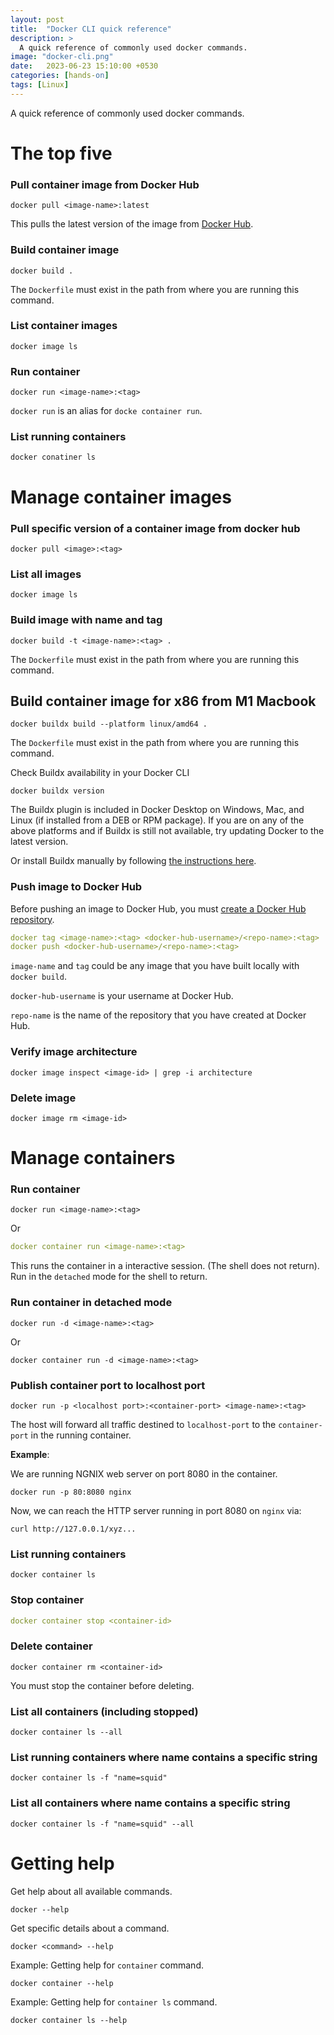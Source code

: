 ```yaml
---
layout: post
title:  "Docker CLI quick reference"
description: > 
  A quick reference of commonly used docker commands.
image: "docker-cli.png"
date:   2023-06-23 15:10:00 +0530
categories: [hands-on]
tags: [Linux]
---
```


<div class="header-highlight">
A quick reference of commonly used docker commands.
</div>

# The top five

### Pull container image from Docker Hub

```shell
docker pull <image-name>:latest
```
This pulls the latest version of the image from [Docker Hub](https://hub.docker.com).

### Build container image
```shell
docker build .
```
The `Dockerfile` must exist in the path from where you are running this command.

### List container images
```shell
docker image ls
```

### Run container 
```shell
docker run <image-name>:<tag>
```
`docker run` is an alias for `docke container run`.

### List running containers
```shell
docker conatiner ls
```

# Manage container images

### Pull specific version of a container image from docker hub
```shell
docker pull <image>:<tag>
```

### List all images
```shell
docker image ls
```

### Build image with name and tag
```shell
docker build -t <image-name>:<tag> .
```
The `Dockerfile` must exist in the path from where you are running this command.

## Build container image for x86 from M1 Macbook
```shell
docker buildx build --platform linux/amd64 .
```
The `Dockerfile` must exist in the path from where you are running this command.

Check Buildx availability in your Docker CLI
```shell
docker buildx version
```
The Buildx plugin is included in Docker Desktop on Windows, Mac, and Linux (if installed from a DEB or RPM package). If you are on any of the above platforms and if Buildx is still not available, try updating Docker to the latest version.

Or install Buildx manually by following [the instructions here](https://github.com/docker/buildx#installing).

### Push image to Docker Hub

Before pushing an image to Docker Hub, you must [create a Docker Hub repository](https://docs.docker.com/docker-hub/repos/create/).

```yaml
docker tag <image-name>:<tag> <docker-hub-username>/<repo-name>:<tag>
docker push <docker-hub-username>/<repo-name>:<tag>
```

`image-name` and `tag` could be any image that you have built locally with `docker build`. 

`docker-hub-username` is your username at Docker Hub.

`repo-name` is the name of the repository that you have created at Docker Hub.


### Verify image architecture
```shell
docker image inspect <image-id> | grep -i architecture
```

### Delete image
```shell
docker image rm <image-id>
```

# Manage containers

### Run container
```shell
docker run <image-name>:<tag>
```

Or 

```yaml
docker container run <image-name>:<tag>
```
This runs the container in a interactive session. (The shell does not return).
Run in the `detached` mode for the shell to return.

### Run container in detached mode

```shell
docker run -d <image-name>:<tag>
```

Or
```shell
docker container run -d <image-name>:<tag>
```

### Publish container port to localhost port

```shell
docker run -p <localhost port>:<container-port> <image-name>:<tag>
```
The host will forward all traffic destined to `localhost-port` to the `container-port` in the running container.

**Example**:

We are running NGNIX web server on port 8080 in the container. 
```shell
docker run -p 80:8080 nginx
```
Now, we can reach the HTTP server running in port 8080 on `nginx` via:
```shell
curl http://127.0.0.1/xyz...
```


### List running containers
```shell
docker container ls
```

### Stop container
```yaml
docker container stop <container-id>
```

### Delete container
```shell
docker container rm <container-id>
```
You must stop the container before deleting.

### List all containers (including stopped)
```shell
docker container ls --all
```

### List running containers where name contains a specific string
```shell
docker container ls -f "name=squid"
```

### List all containers where name contains a specific string
```shell
docker container ls -f "name=squid" --all
```

# Getting help

Get help about all available commands.
```shell
docker --help
```

Get specific details about a command.
```shell
docker <command> --help
```

Example: Getting help for `container` command.
```shell
docker container --help
```

Example: Getting help for `container ls` command.
```shell
docker container ls --help
```